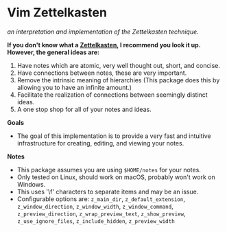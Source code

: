 # Vim Zettelkasten
*an interpretation and implementation of the Zettelkasten technique.*

**If you don't know what a [Zettelkasten](https://en.wikipedia.org/wiki/Zettelkasten), I recommend you look it up. However, the general ideas are:**
1. Have notes which are atomic, very well thought out, short, and concise.
1. Have connections between notes, these are very important.
1. Remove the intrinsic meaning of hierarchies (This package does this by allowing you to have an infinite amount.)
1. Facilitate the realization of connections between seemingly distinct ideas.
1. A one stop shop for all of your notes and ideas.

**Goals**
- The goal of this implementation is to provide a very fast and intuitive infrastructure for creating, editing, and viewing your notes.

**Notes**
- This package assumes you are using `$HOME/notes` for your notes.
- Only tested on Linux, should work on macOS, probably won't work on Windows.
- This uses '\f' characters to separate items and may be an issue.
- Configurable options are: `z_main_dir`, `z_default_extension`, `z_window_direction`, `z_window_width`, `z_window_command`, `z_preview_direction`, `z_wrap_preview_text`, `z_show_preview`, `z_use_ignore_files`, `z_include_hidden`, `z_preview_width`
